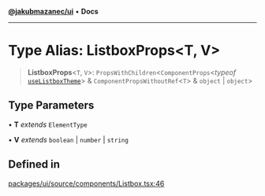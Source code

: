 [**@jakubmazanec/ui**](../README.md) • **Docs**

---

# Type Alias: ListboxProps\<T, V\>

> **ListboxProps**\<`T`, `V`\>: `PropsWithChildren`\<`ComponentProps`\<_typeof_
> [`useListboxTheme`](../functions/useListboxTheme.md)\> & `ComponentPropsWithoutRef`\<`T`\> &
> `object` \| `object`\>

## Type Parameters

• **T** _extends_ `ElementType`

• **V** _extends_ `boolean` \| `number` \| `string`

## Defined in

[packages/ui/source/components/Listbox.tsx:46](https://github.com/jakubmazanec/tools/blob/2afd81e4680434017b6f838733fd5ccd928cec42/packages/ui/source/components/Listbox.tsx#L46)
